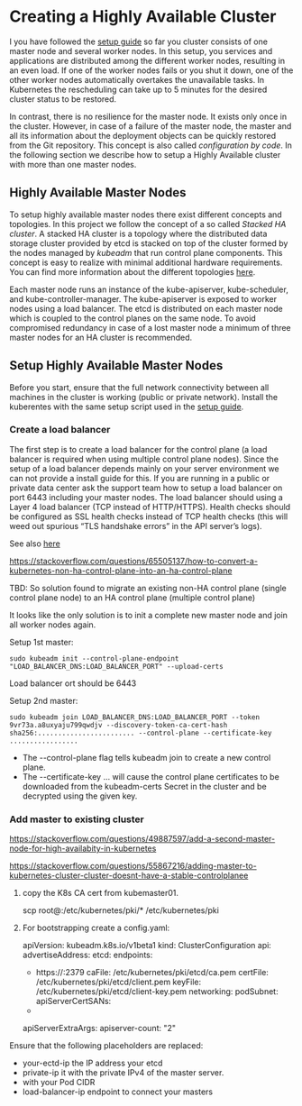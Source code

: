 # Creating a Highly Available Cluster

I you have followed the [setup guide](./SETUP.md) so far you cluster consists of one master node and several worker nodes. In this setup, you services and applications are distributed among the different worker nodes, resulting in an even load. 
If one of the worker nodes fails or you shut it down, one of the other worker nodes automatically overtakes the unavailable tasks. In Kubernetes the rescheduling can take up to 5 minutes for the desired cluster status to be restored. 

In contrast, there is no resilience for the master node. It exists only once in the cluster. However, in case of a failure of the master node, the master and all its information about the deployment objects can be quickly restored from the Git repository. This concept is also called *configuration by code*. In the following section we describe how to setup a Highly Available cluster with more than one master nodes. 


## Highly Available Master Nodes

To setup highly available master nodes there exist different concepts and topologies. In this project we follow the concept of a so called *Stacked HA cluster*. A stacked HA cluster is a topology where the distributed data storage cluster provided by etcd is stacked on top of the cluster formed by the nodes managed by *kubeadm* that run control plane components. This concept is easy to realize with minimal additional hardware requirements. You can find more information about the different topologies [here](https://kubernetes.io/docs/setup/production-environment/tools/kubeadm/ha-topology/).

Each master node runs an instance of the kube-apiserver, kube-scheduler, and kube-controller-manager. The kube-apiserver is exposed to worker nodes using a load balancer. The etcd is distributed on each master node which is coupled to the control planes on the same node.
To avoid compromised redundancy in case of a lost master node a minimum of three master nodes for an HA cluster is recommended.

## Setup Highly Available Master Nodes

Before you start, ensure that the full network connectivity between all machines in the cluster is working (public or private network). Install the kuberentes with the same setup script used in the [setup guide](./SETUP.md).

### Create a load balancer 

The first step is to create a load balancer for the control plane (a load balancer is required when using multiple control plane nodes). Since the setup of a load balancer depends mainly on your server environment we can not provide a install guide for this. 
If you are running in a public or private data center ask the support team how to setup a load balancer on port 6443 including your master nodes.
The load balancer should using a Layer 4 load balancer (TCP instead of HTTP/HTTPS). Health checks should be configured as SSL health checks instead of TCP health checks (this will weed out spurious “TLS handshake errors” in the API server’s logs).

See also [here](https://blog.scottlowe.org/2019/08/12/converting-kubernetes-to-ha-control-plane/)


https://stackoverflow.com/questions/65505137/how-to-convert-a-kubernetes-non-ha-control-plane-into-an-ha-control-plane


TBD: So solution found to migrate an existing  non-HA control plane (single control plane node) to an HA control plane (multiple control plane)


It looks like the only solution is to init a complete new master node and join all worker nodes again. 


Setup 1st master:

	sudo kubeadm init --control-plane-endpoint "LOAD_BALANCER_DNS:LOAD_BALANCER_PORT" --upload-certs

Load balancer ort should be 6443

	
Setup 2nd master:

	sudo kubeadm join LOAD_BALANCER_DNS:LOAD_BALANCER_PORT --token 9vr73a.a8uxyaju799qwdjv --discovery-token-ca-cert-hash sha256:........................ --control-plane --certificate-key .................
	
 - The --control-plane flag tells kubeadm join to create a new control plane.
 - The --certificate-key ... will cause the control plane certificates to be downloaded from the kubeadm-certs Secret in the cluster and be decrypted using the given key.



### Add master to existing cluster

https://stackoverflow.com/questions/49887597/add-a-second-master-node-for-high-availabity-in-kubernetes
	
https://stackoverflow.com/questions/55867216/adding-master-to-kubernetes-cluster-cluster-doesnt-have-a-stable-controlplanee
	

1) copy the K8s CA cert from kubemaster01.


	scp root@<kubemaster01-ip-address>:/etc/kubernetes/pki/* /etc/kubernetes/pki


2) For bootstrapping create a config.yaml:


	apiVersion: kubeadm.k8s.io/v1beta1
	kind: ClusterConfiguration
	api:
	  advertiseAddress: <private-ip>
	etcd:
	  endpoints:
	 - https://<your-ectd-ip>:2379
	  caFile: /etc/kubernetes/pki/etcd/ca.pem
	  certFile: /etc/kubernetes/pki/etcd/client.pem
	  keyFile: /etc/kubernetes/pki/etcd/client-key.pem
	networking:
	  podSubnet: <podCIDR>
	apiServerCertSANs:
	- <load-balancer-ip>  
	apiServerExtraArgs:
	  apiserver-count: "2"
	
Ensure that the following placeholders are replaced:

 - your-ectd-ip the IP address your etcd
 - private-ip it with the private IPv4 of the master server.
 - <podCIDR> with your Pod CIDR
 - load-balancer-ip endpoint to connect your masters
	
	